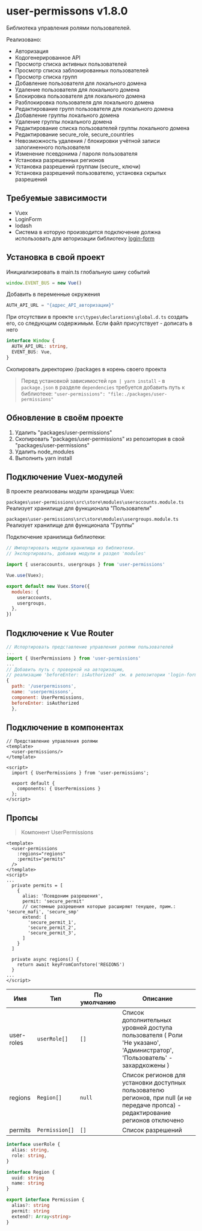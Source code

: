 
# user-permissons v1.8.0
Библиотека управления ролями пользователей.

Реализовано:
- Авторизация
- Кодогенерированное API
- Просмотр списка активных пользователей
- Просмотр списка заблокированных пользователей
- Просмотр списка групп
- Добавление пользователя для локального домена
- Удаление пользователя для локального домена
- Блокировка пользователя для локального домена
- Разблокировка пользователя для локального домена
- Редактирование групп пользователя для локального домена
- Добавление группы локального домена
- Удаление группы локального домена
- Редактирование списка пользователей группы локального домена
- Редактирование secure_role, secure_countries
- Невозможность удаления / блокировки учётной записи залогиненного пользователя
- Изменение псевдонима / пароля пользователя
- Установка разрешенных регионов
- Установка разрешений группам (secure_ ключи)
- Установка разрешений пользователю, установка скрытых разрешений

## Требуемые зависимости
- Vuex
- LoginForm
- lodash
- Система в которую производится подключение должна использовать для авторизации библиотеку [login-form](https://git.mobiledep.ru/okolesina/common/login-form "Репозиторий login-form")

## Установка в свой проект
Инициализировать в main.ts глобальную шину событий
```ts
window.EVENT_BUS = new Vue()
```
Добавить в переменные окружения
```ts
AUTH_API_URL = "{адрес_API_авторизации}"
```

При отсутствии в проекте `src\types\declarations\global.d.ts` создать его, со следующим содержимым.
Если файл присутствует - дописать в него


```ts
interface Window {
  AUTH_API_URL: string,
  EVENT_BUS: Vue,
}
```

Скопировать директорию /packages в корень своего проекта
> Перед установкой зависимостей `npm | yarn install` - в `package.json` в разделе `dependencies`
> требуется добавить путь к библиотеке: `"user-permissions": "file:./packages/user-permissions"`

## Обновление в своём проекте
1. Удалить "packages/user-permissions"
2. Скопировать "packages/user-permissions" из репозитория в свой "packages/user-permissions"
3. Удалить node_modules
4. Выполнить yarn install

## Подключение Vuex-модулей

В проекте реализованы модули хранидища Vuex:

`packages\user-permissions\src\store\modules\useraccounts.module.ts`
Реализует хранилище для функционала "Пользователи"

`packages\user-permissions\src\store\modules\usergroups.module.ts`
Реализует хранилище для функционала "Группы"


Подключение хранилища библиотеки:
```js
// Импортировать модули хранилища из библиотеки.
// Экспортировать, добавив модули в раздел 'modules'

import { useraccounts, usergroups } from 'user-permissions'

Vue.use(Vuex);

export default new Vuex.Store({
  modules: {
    useraccounts,
    usergroups,
  },
})
```

## Подключение к Vue Router
```js
// Испортировать представление управления ролями пользователей
...
import { UserPermissions } from 'user-permissions'
...
// Добавить путь с проверкой на авторизацию,
// реализацию 'beforeEnter: isAuthorized' см. в репозитории 'login-form'
{
  path: '/userpermissons',
  name: 'userpermissons',
  component: UserPermissions,
  beforeEnter: isAuthorized
  },
```

## Подключение в компонентах
```vue
// Представление управления ролями
<template>
  <user-permissions/>
</template>

<script>
  import { UserPermissions } from 'user-permissions';

  export default {
    components: { UserPermissions }
  };
</script>
```

## Пропсы
> Компонент UserPermissions
```vue
<template>
  <user-permissions
    :regions="regions"
    :permits="permits"
  />
</template>
<script>
...
  private permits = [
    {
      alias: 'Псевдоним разрешения',
      permit: 'secure_permit'
      // системные разрешения которые расширяют текущее, прим.: 'secure_mafi', 'secure_smp'
      extend: [
        'secure_permit_1',
        'secure_permit_2',
        'secure_permit_3',
      ]
    }
  ]

  private async regions() {
    return await keyFromConfstore('REGIONS')
  }
...
</script>
```

 Имя              | Тип       | По умолчанию | Описание
-----------------|-----------|--------------|-------------------------------------------------
user-roles       | `userRole[]` | `[]`      | Список дополнительных уровней доступа пользователя ( Роли 'Не указано', 'Администратор', 'Пользователь' - захардкожены )
regions       | `Region[]` | `null`      | Список регионов для установки доступных пользователю регионов, при null (и не передаче пропса)  - редактирование регионов отключено
permits       | `Permission[]` | `[]`      | Список разрешений

```ts
interface userRole {
  alias: string,
  role: string,
}

interface Region {
  uuid: string
  name: string
}

export interface Permission {
  alias?: string
  permit: string
  extend?: Array<string>
}
```